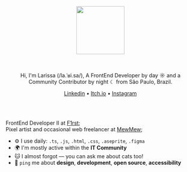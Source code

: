 <div align="center">
  <br>
  <br>
  <br>
  <br>
  <br>
  <a href="https://mewmewdev.com/">
    <img width="128" src="https://github.com/user-attachments/assets/aa2ebfd3-6f7a-48e3-8be2-bc7bd08cd4a7" />
  </a>
  <br>
  <br>
  <br>
  
  Hi, I'm Larissa (/la.ˈʁi.sa/), A FrontEnd Developer by day ☼ and a Community Contributor by night ☾ from São Paulo, Brazil.
  <p>
    <a href="https://www.linkedin.com/in/mewmewdevart/">Linkedin</a> • 
    <a href="https://mewmewdevart.itch.io/">Itch.io</a> • 
    <a href="https://www.instagram.com/mewmewdevart/">Instagram</a>
  </p>
  <br>
  <br>
</div>


FrontEnd Developer II at [F1rst](https://f1rst.com.br/first/#/); <br>
Pixel artist and occasional web freelancer at [MewMew](https://linktr.ee/mewmewdevart);<br>

- ⚙️ I use daily: `.ts`, `.js`, `.html`, `.css`, `.aseprite`, `.figma`
- 🌍 I'm mostly active within the **IT Community**
- 🐱 I almost forgot — you can ask me about cats too!
- 💬 `ping` me about **design**, **development**, **open source**, **accessibility**


<!-- 

<p align="center">
  <img src="https://github.com/user-attachments/assets/a278433e-c404-4f99-a69a-c49de601ea80" alt="Heart" style="width: 50px;">
</p>




```C
printf("
 _._     _,-'""`-._
(,-.`._,'(       |\`-/|
    `-.-' \ )-`( , o o)
          `-    \`_`"'-  Hello Humans! \n);
printf("I don’t have much to say — I’m in a phase of metamorphosis!"");
```

-->



<!--
###  Cool Stuff /

  **[Sue The Real](https://suethereal.com.br/)** – Developed the institutional website and the landing page for *Hit It Back*, an Afro-Brazilian street cricket game by the Brazilian game studio. <br>
  **[Clarke Energia](https://clarke.com.br/)** – Developed the institutional website for Clarke Energia, a company that simplifies access to the free energy market in Brazil. <br>
  **[Banco Santander Developer Portal](https://developer.santander.com.br/)** – Collaborating with an amazing team to enhance the Developer Portal projects at Banco Santander.  <br>
  **[42 São Paulo](https://github.com/mewmewdevart/42Projects)** – Studied at 42 São Paulo and completed various projects, including a game called *[so_long](https://github.com/mewmewdevart/so_long)*.  <br>
  **[Web Development for Fun](https://mewmewdevart.github.io/WebDevelopment4Fun/)** – Create websites for fun and enjoy building **[CSS illustrations](https://github.com/mewmewdevart/CSSDrawings4Fun)**.  <br>
  **[CSS Coding Dojo - Gatinho](https://github.com/42sp/dojos/tree/main/CSSDesafios/00_Gatinho)** – Participated in a CSS Coding Dojo challenge.  <br>
  **Open Source Contributions** – Contributed to open source projects, including initiatives by Codelandia, Universidade Para Todos, and various independent repositories on GitHub.  <br>
-->

<!-- 
<p align="right">
 // Select your preferred language:  <a href="https://github.com/mewmewdevart/mewmewdevart/blob/main/README_ptBR.md">🇧🇷</a> | <a href="https://github.com/mewmewdevart/mewmewdevart/blob/main/README_FR.md">🇫🇷</a> | <a href="https://github.com/mewmewdevart/mewmewdevart/blob/main/README.md">🇺🇸</a>
 </p>

#### A Full Stack Developer with a Passion for Front-End/

- 💬 Ask me about **FrontEnd, IT, OpenSource and Web Accessibility**

- 📫 You can reach me on **mewmewdevart@gmail.com**

- ☕ I almost forgot, ask me about **cats** too. 🐱🧡




#### Personal Projects /

[<img align="left"  width="64px" style="margin-right: 40px" alt="Image of So_long Game" src="https://user-images.githubusercontent.com/50052600/224555283-9b0d1dea-97f7-4f58-80fc-600bec04f4d5.gif"/>](https://github.com/mewmewdevart/so_long)

**C, Shell and Makefile | Game 2D** \
[**so_long**](https://github.com/mewmewdevart/so_long) • 2023 </br>A mini-game implemented in the C programming language, utilizing the 42 graphical library, MiniLibX.


[<img align="left"  width="64px"  alt="Image of CSS Ilustration" src="https://github.com/user-attachments/assets/fefb9c7c-90e6-4c9b-acc4-942d1de1406e"/>]([https://github.com/mewmewdevart/CSSDrawings4Fun](https://mewmewdevart.github.io/WebDevelopment4Fun/))

**HTML/CSS and Frameworks | WebDevelopment4Fun** \
[**WebDevelopment4Fun**](https://mewmewdevart.github.io/WebDevelopment4Fun/) • 2023 - Currently </br> Learning Web development through practical application, creating cool UI's.


[<img align="left"  width="64px"  alt="Image of CSS Ilustration" src="https://github.com/user-attachments/assets/19e041d3-3d95-40af-9ef8-696025abef47"/>](https://github.com/mewmewdevart/CSSDrawings4Fun)

**HTML and CSS | CSSDrawings4Fun** \
[**CSSDrawings4Fun**](https://github.com/mewmewdevart/CSSDrawings4Fun) • 2023 - Currently </br> Learning CSS development through practical application, creating visually arts.



[<img align="left" width="64px"  alt="42 Ecole logo" src="https://github.com/user-attachments/assets/a0e2d4fb-9b5f-4342-9799-78ca6aecff27"/>](https://github.com/mewmewdevart/42Projects")


**Algorithms and AI, Systems Administration, Graphics etc | 42Projects** \
[**42Projects**](https://github.com/mewmewdevart/42Projects) • 2022 - 2024 </br> Projects developed at 42 São Paulo, a programming school.


#### Skills /

##### FrontEnd  
<p align="left">
  <img src="https://skillicons.dev/icons?i=html,css,sass,js,ts,react,angular,tailwind,bootstrap,vite,materialui" alt="Frontend Skills" />
</p>

##### Backend  
<p align="left">
  <img src="https://skillicons.dev/icons?i=nodejs,prisma,python,c,postgresql,firebase" alt="Backend Skills" />
</p>

##### Tools & Others  
<p align="left">
  <img src="https://skillicons.dev/icons?i=docker,linux,cypress,jest,postman,figma,wordpress" alt="Tools and Others" />
</p>


#### Profile Status /

Based on my public activity on Github! 🕵️‍♂️

<div align="center">  
  <img height="104px" src="https://github-profile-trophy.vercel.app/?username=mewmewdevart&theme=tokyonight&rank=-C&column=-1&no-frame=true&title=-Reviews"/>
</div>

<div align="center">  
  <img height="192px" src="https://github-readme-stats.vercel.app/api?username=Mewmewdevart&rank_icon=github&show_icons=true&count_private=true&hide_border=true&theme=tokyonight" /> 
  <img height="192px" src="https://github-readme-stats.vercel.app/api/top-langs/?username=Mewmewdevart&layout=compact&langs_count=10&hide_border=true&theme=tokyonight" />
</div>

<!-- 
<picture>
  <source media="(prefers-color-scheme: dark)" srcset="https://raw.githubusercontent.com/mewmewdevart/mewmewdevart/output/pacman-contribution-graph-dark.svg">
  <source media="(prefers-color-scheme: light)" srcset="https://raw.githubusercontent.com/mewmewdevart/mewmewdevart/output/pacman-contribution-graph.svg">
  <img alt="pacman contribution graph" src="https://raw.githubusercontent.com/mewmewdevart/mewmewdevart/output/pacman-contribution-graph.svg">
</picture>


IT Portfolio: [https://mewmewdev.com/](https://mewmewdev.com/)  | Open Source Work: <sub> ♡ ♡ ♡ ♡ ♡</sub>

-->
